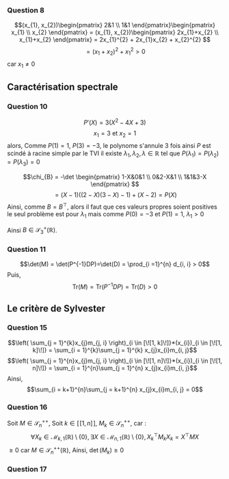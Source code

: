 ### Question 8
$$(x_{1}, x_{2})\begin{pmatrix}
2&1 \\
1&1 
\end{pmatrix}\begin{pmatrix}
x_{1} \\
x_{2}
\end{pmatrix} = (x_{1}, x_{2})\begin{pmatrix}
2x_{1}+x_{2} \\
x_{1}+x_{2}
\end{pmatrix} =
2x_{1}^{2} + 2x_{1}x_{2} + x_{2}^{2}
$$
$$= (x_{1}+x_{2})^{2} + x_{1}^{2} > 0$$
car $x_{1} \neq 0$ 

## Caractérisation spectrale
### Question 10
$$P'(X) = 3(X^{2} - 4X + 3)$$
$$x_{1} = 3 \text{ et } x_{2} = 1$$
alors, 
Comme $P(1) = 1$, $P(3) = -3$, le polynome s'annule 3 fois ainsi $P$ est scindé à racine simple par le TVI il existe $\lambda_{1}, \lambda_{2}, \lambda \in \mathbb{R}$ tel que $P(\lambda_{1}) = P(\lambda_{2}) = P(\lambda_{3}) = 0$

$$\chi_{B} = -\det \begin{pmatrix}
1-X&0&1 \\
0&2-X&1 \\
1&1&3-X
\end{pmatrix} $$
$$= (X-1)((2-X)(3-X)-1) + (X-2) = P(X)$$
Ainsi, 
comme $B = B^{\top}$, alors il faut que ces valeurs propres soient positives le seul problème est pour $\lambda_{1}$ mais comme $P(0) = -3$ et $P(1) = 1$, $\lambda_{1} > 0$

Ainsi $B \in \mathcal{S}_{3}^{+}(\mathbb{R})$.

### Question 11
$$\det(M) = \det(P^{-1}DP)=\det(D) = \prod_{i =1}^{n} d_{i, i} > 0$$
Puis, 
$$\mathrm{Tr}(M) = \mathrm{Tr}(P^{-1}DP) = \mathrm{Tr}(D) > 0$$

## Le critère de Sylvester
### Question 15
$$\left( \sum_{j = 1}^{k}x_{j}m_{j, i} \right)_{i \in [\![1, k]\!]}*(x_{i})_{i \in [\![1, k]\!]} = \sum_{i = 1}^{k}\sum_{j = 1}^{k} x_{j}x_{i}m_{i, j}$$
$$\left( \sum_{j = 1}^{n}x_{j}m_{j, i} \right)_{i \in [\![1, n]\!]}*(x_{i})_{i \in [\![1, n]\!]} = \sum_{i = 1}^{n}\sum_{j = 1}^{n} x_{j}x_{i}m_{i, j}$$
Ainsi, 
$$\sum_{i = k+1}^{n}\sum_{j = k+1}^{n} x_{j}x_{i}m_{i, j} = 0$$

### Question 16
Soit $M \in \mathcal{S}_{n}^{++}$, 
Soit $k \in [\![1, n]\!]$, $M_{k} \in \mathcal{S}_{n}^{++}$, car :
$$\forall X_{k} \in \mathcal{M}_{k, 1}(\mathbb{R}) \setminus \{ 0 \}, \exists X \in \mathcal{M}_{n, 1}(\mathbb{R}) \setminus \{ 0 \}, X^{\top}_{k}M_{k}X_{k}=X^{\top}MX$$
$\geq 0$ car $M \in \mathcal{S}_{n}^{++}(\mathbb{R})$, 
Ainsi, $\det(M_{k})\geq 0$

### Question 17
